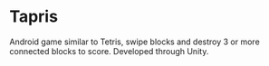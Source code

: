 # Tapris
Android game similar to Tetris, swipe blocks and destroy 3 or more connected blocks to score. Developed through Unity.

